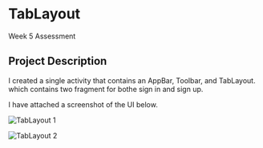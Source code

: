 # TabLayout
Week 5 Assessment

## Project Description
I created a single activity that contains an AppBar, Toolbar, and TabLayout. which contains two fragment for bothe sign in and sign up. 

I have attached a screenshot of the UI below.

 ![TabLayout 1](https://user-images.githubusercontent.com/65037273/191288274-21e46246-e275-4c41-a837-d53dfa4416e2.png)
 
 
![TabLayout 2](https://user-images.githubusercontent.com/65037273/191288480-8f9f9619-c477-4461-bb73-2a58e9069c86.png)
